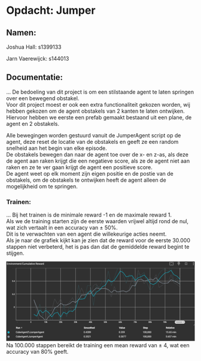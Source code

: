 # Opdacht: Jumper
## Namen:
Joshua Hall: s1399133 

Jarn Vaerewijck: s144013

## Documentatie:
...
De bedoeling van dit project is om een stilstaande agent te laten springen over een bewegend obstakel.  
Voor dit project moest er ook een extra functionaliteit gekozen worden, wij hebben gekozen om de agent obstakels van 2 kanten te laten ontwijken.  
Hiervoor hebben we eerste een prefab gemaakt bestaand uit een plane, de agent en 2 obstakels.  
  
Alle bewegingen worden gestuurd vanuit de JumperAgent script op de agent, deze reset de locatie van de obstakels en geeft ze een random snelheid aan het begin van elke episode.  
De obstakels bewegen dan naar de agent toe over de x- en z-as, als deze de agent aan raken krijgt die een negatieve score, als ze de agent niet aan raken en ze te ver gaan krijgt de agent een positieve score.  
De agent weet op elk moment zijn eigen positie en de postie van de obstakels, om de obstakels te ontwijken heeft de agent alleen de mogelijkheid om te springen.  
  
### Trainen:
...
Bij het trainen is de minimale reward -1 en de maximale reward 1.  
Als we de training starten zijn de eerste waarden vrijwel altijd rond de nul, wat zich vertaalt in een accuracy van ± 50%.  
Dit is te verwachten van een agent die willekeurige acties neemt.  
Als je naar de grafiek kijkt kan je zien dat de reward voor de eerste 30.000 stappen niet verbeterd, het is pas dan dat de gemiddelde reward begint te stijgen.  
  
![alt text](image.png)  
Na 100.000 stappen bereikt de training een mean reward van ± 4, wat een accuracy van 80% geeft.